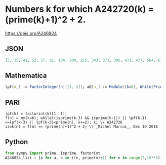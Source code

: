 # Numbers k for which A242720\(k\) \= \(prime\(k\)\+1\)^2 \+ 2\.
https://oeis.org/A246824
## JSON
```JSON
[3, 35, 41, 52, 57, 81, 104, 209, 215, 343, 373, 398, 473, 477, 584, 628, 768, 774, 828, 872, 1117, 1145, 1189, 1287, 1324, 1435, 1615, 1634, 1653, 1704, 1886, 1925, 2070, 2075, 2123, 2171, 2193, 2425, 2449, 2605, 2633, 2934, 2948, 3019, 3194, 3273, 3533, 3552, 3685, 3758]
```
## Mathematica
```Mathematica
lpf[n_] := FactorInteger[n][[1, 1]]; aQ[n_] := Module[{k=6}, While[PrimeQ[k-3] && PrimeQ[k-1] || lpf[k-1]<=lpf[k-3] || lpf[k-3]<Prime[n], k+=2]; k == (Prime[n]+1)^2 + 2]; Select[Range[50], aQ] (* _Amiram Eldar_, Dec 10 2018 *)
```
## PARI
```PARI
lpf(k) = factorint(k)[1, 1];
f(n) = my(k=6); while((isprime(k-3) && isprime(k-1)) || lpf(k-1)<=lpf(k-3) || lpf(k-3)<prime(n), k+=2); k; \\ A242720
isok(n) = f(n) == (prime(n)+1)^2 + 2; \\ _Michel Marcus_, Dec 10 2018
```
## Python
```Python
from sympy import prime, isprime, factorint
A246824_list = [a for a, b in ((n, prime(n)+1) for n in range(3,10**3)) if (not (isprime(b**2-1) and isprime(b**2+1)) and (min(factorint(b**2+1)) > min(factorint(b**2-1)) >= b-1))] # _Chai Wah Wu_, Jun 03 2019
```
